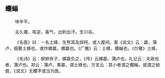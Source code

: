 ## 蠮螉
<p>&emsp;&emsp;
味辛平。
</p>
<p>&emsp;&emsp;
主久聋，咳逆，毒气，出刺出汗。生川谷。
</p>
<p>&emsp;&emsp;
《名医》曰：一名土蜂，生熊耳及牂柯，或人屋间。案《说文》云：蠃，蒲卢，细要土蜂也，或作螺蠃，螺蠃也。《广雅》云：土蜂，蠮螉也，《尔雅》土蜂。
</p>
<p>&emsp;&emsp;
《毛诗》云：螟蛉有子，螺蠃负之，《传》云螺蠃，蒲卢也。礼记云：夫政也者，蒲卢也。郑云：蒲卢，果蠃，谓土蜂也。方言云：其小者谓之蠮螉，或谓之蚴蜕，《说文》无蠮字或当为医。
</p>